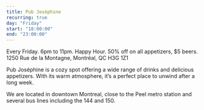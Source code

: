 ```yaml
---
title: Pub Joséphine
recurring: true
day: "Friday"
start: "18:00:00"
end: "23:00:00"
---
```


Every Friday. 6pm to 11pm. Happy Hour. 50% off on all appetizers, $5 beers.<br>
1250 Rue de la Montagne, Montréal, QC H3G 1Z1

<!-- more -->
Pub Joséphine is a cozy spot offering a wide range of drinks and delicious appetizers. With its warm atmosphere, it’s a perfect place to unwind after a long week.

We are located in downtown Montreal, close to the Peel metro station and several bus lines including the 144 and 150.